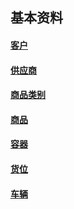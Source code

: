 ## 基本资料

#### [客户](客户.md)

#### [供应商](供应商.md)

#### [商品类别](商品类别.md)

#### [商品](商品.md)

#### [容器](容器.md)

#### [货位](货位.md)

#### [车辆](车辆.md)

